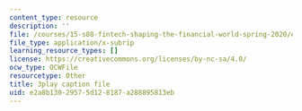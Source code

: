```yaml
---
content_type: resource
description: ''
file: /courses/15-s08-fintech-shaping-the-financial-world-spring-2020/e2a8b13029575d128187a288895813eb_uHUA6M1OEwk.vtt
file_type: application/x-subrip
learning_resource_types: []
license: https://creativecommons.org/licenses/by-nc-sa/4.0/
ocw_type: OCWFile
resourcetype: Other
title: 3play caption file
uid: e2a8b130-2957-5d12-8187-a288895813eb
---
```

